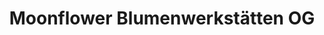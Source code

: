 ---
title: "Moonflower Blumenwerkstätten OG"
url: /bruck-an-der-leitha/moonflower-blumenwerkstaetten-og/
shop: Blumen
---
